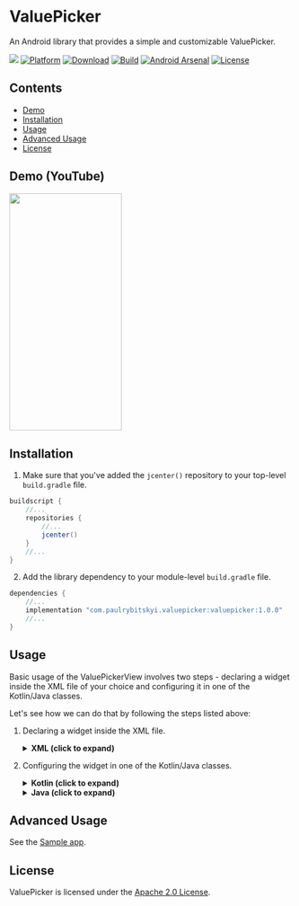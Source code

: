 # ValuePicker
An Android library that provides a simple and customizable ValuePicker.

![](https://img.shields.io/badge/API-21%2B-orange.svg?style=flat)
[![Platform](https://img.shields.io/badge/platform-Android-green.svg)](http://developer.android.com/index.html)
[![Download](https://api.bintray.com/packages/mars885/maven/valuepicker/images/download.svg)](https://bintray.com/mars885/maven/valuepicker/_latestVersion)
[![Build](https://github.com/mars885/value-picker/workflows/Build/badge.svg?branch=master)](https://github.com/mars885/value-picker/actions)
[![Android Arsenal](https://img.shields.io/badge/Android%20Arsenal-ValuePicker-brightgreen.svg?style=flat)](https://android-arsenal.com/details/1/8212)
[![License](https://img.shields.io/badge/License-Apache%202.0-blue.svg)](https://opensource.org/licenses/Apache-2.0)

## Contents

* [Demo](#demo-youtube)
* [Installation](#installation)
* [Usage](#usage)
* [Advanced Usage](#advanced-usage)
* [License](#license)

## Demo (YouTube)

<a href="https://www.youtube.com/watch?v=qzoZh3aYlcY">
<img src="/media/demo_thumbnail.png" width="200" height="422"/>
</a>

## Installation

1. Make sure that you've added the `jcenter()` repository to your top-level `build.gradle` file.

````groovy
buildscript {
    //...
    repositories {
        //...
        jcenter()
    }
    //...
}
````

2. Add the library dependency to your module-level `build.gradle` file.

````groovy
dependencies {
    //...
    implementation "com.paulrybitskyi.valuepicker:valuepicker:1.0.0"
    //...
}
````

## Usage
Basic usage of the ValuePickerView involves two steps - declaring a widget inside the XML file of your choice and configuring it in one of the Kotlin/Java classes.

Let's see how we can do that by following the steps listed above:

1. Declaring a widget inside the XML file.

    <details><summary><b>XML (click to expand)</b></summary>
    <p>

    ````xml
    <?xml version="1.0" encoding="utf-8"?>
    <androidx.constraintlayout.widget.ConstraintLayout
        xmlns:android="http://schemas.android.com/apk/res/android"
        xmlns:app="http://schemas.android.com/apk/res-auto"
        android:layout_width="match_parent"
        android:layout_height="match_parent"
        android:background="@color/colorPrimary">

        <!-- Other widgets here -->

        <com.paulrybitskyi.valuepicker.ValuePickerView
            android:id="@+id/valuePickerView"
            android:layout_width="wrap_content"
            android:layout_height="wrap_content"
            app:vpv_areDividersEnabled="true"
            app:vpv_isInfiniteScrollEnabled="true"
            app:vpv_maxVisibleItems="5"
            app:vpv_textColor="@color/colorAccent"
            app:vpv_dividerColor="@color/colorAccent"
            app:vpv_flingSpeedFactor="0.3"
            app:vpv_textSize="@dimen/date_picker_text_size"
            app:vpv_textTypeface="@font/ubuntu_mono_bold"
            app:vpv_divider="@drawable/custom_divider"
            app:vpv_orientation="vertical"/>

    </androidx.constraintlayout.widget.ConstraintLayout>
    ````
    </p></details>

2. Configuring the widget in one of the Kotlin/Java classes.

    <details><summary><b>Kotlin (click to expand)</b></summary>
    <p>

    ````kotlin
    override fun onViewCreated(view: View, savedInstanceState: Bundle?) {
        super.onViewCreated(view, savedInstanceState)

        //...

        with(valuePickerView) {
            onItemSelectedListener = ValuePickerView.OnItemSelectedListener { item ->
                // Do something with item
            }

            val pickerItems = getPickerItems()

            items = pickerItems
            setSelectedItem(pickerItems[2])
        }
    }


    private fun getPickerItems(): List<Item> {
        return mutableListOf<Item>().apply {
            for(number in 1..100) {
                add(
                    PickerItem(
                        id = number,
                        title = number.toString()
                    )
                )
            }
        }
    }
    ````

    </p></details>

    <details><summary><b>Java (click to expand)</b></summary>
    <p>

    ````java
    @Override
    public void onViewCreated(@NonNull View view, @Nullable Bundle savedInstanceState) {
        super.onViewCreated(view, savedInstanceState);

        ValuePickerView valuePickerView = view.findViewById(R.id.valuePickerView);
        valuePickerView.setOnItemSelectedListener((item) -> {
            // Do something with item
        });

        final ArrayList<Item> pickerItems = getPickerItems();

        valuePickerView.setItems(getPickerItems());
        valuePickerView.setSelectedItem(pickerItems.get(2));
    }


    private ArrayList<Item> getPickerItems() {
        final ArrayList<Item> pickerItems = new ArrayList<>(100);

        for(int i = 1; i <= 100; i++) {
            pickerItems.add(
                new PickerItem(
                    i,
                    String.valueOf(i)
                )
            );
        }

        return pickerItems;
    }
    ````

    </p></details>

## Advanced Usage

See the [Sample app](https://github.com/mars885/value-picker/tree/master/sample/src/main/java/com/paulrybitskyi/valuepicker/sample).

## License

ValuePicker is licensed under the [Apache 2.0 License](LICENSE).